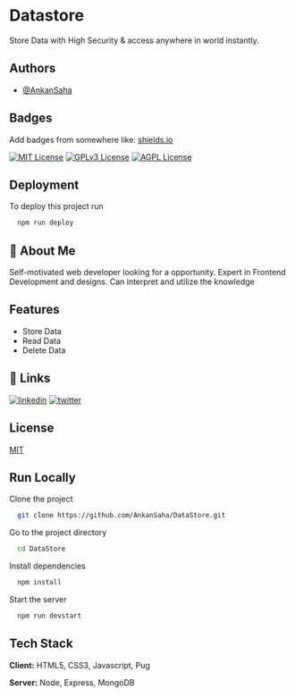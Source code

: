 
# Datastore

Store Data with High Security & access anywhere in world instantly.


## Authors

- [@AnkanSaha](https://www.github.com/AnkanSaha)


## Badges

Add badges from somewhere like: [shields.io](https://shields.io/)

[![MIT License](https://img.shields.io/badge/License-MIT-green.svg)](https://choosealicense.com/licenses/mit/)
[![GPLv3 License](https://img.shields.io/badge/License-GPL%20v3-yellow.svg)](https://opensource.org/licenses/)
[![AGPL License](https://img.shields.io/badge/license-AGPL-blue.svg)](http://www.gnu.org/licenses/agpl-3.0)


## Deployment

To deploy this project run

```bash
  npm run deploy
```


## 🚀 About Me
Self-motivated web developer looking for a opportunity. Expert in Frontend Development and designs. Can interpret and utilize the knowledge

## Features

- Store Data
- Read Data
- Delete Data



## 🔗 Links
[![linkedin](https://img.shields.io/badge/linkedin-0A66C2?style=for-the-badge&logo=linkedin&logoColor=white)](https://www.linkedin.com/in/ankansaha-)
[![twitter](https://img.shields.io/badge/twitter-1DA1F2?style=for-the-badge&logo=twitter&logoColor=white)](https://twitter.com/theankansaha)


## License

[MIT](https://choosealicense.com/licenses/mit/)


## Run Locally

Clone the project

```bash
  git clone https://github.com/AnkanSaha/DataStore.git
```

Go to the project directory

```bash
  cd DataStore
```

Install dependencies

```bash
  npm install
```

Start the server

```bash
  npm run devstart
```


## Tech Stack

**Client:** HTML5, CSS3, Javascript, Pug

**Server:** Node, Express, MongoDB

